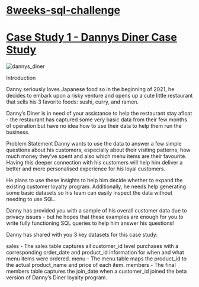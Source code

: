 # [8weeks-sql-challenge](https://8weeksqlchallenge.com/)

# [Case Study 1 - Dannys Diner Case Study](https://github.com/venkatasaikarthikeya/8weeks-sql-challenge/tree/main/week%201%20-%20Danny's%20Diner#week-1---dannys-diner)
![dannys_diner](https://github.com/venkatasaikarthikeya/8weeks-sql-challenge/assets/34571463/bdc2bdfe-cbfd-4a4e-b520-b727bf2f2390)



Introduction

Danny seriously loves Japanese food so in the beginning of 2021, he decides to embark upon a risky venture and opens up a cute little restaurant that sells his 3 favorite foods: sushi, curry, and ramen.

Danny’s Diner is in need of your assistance to help the restaurant stay afloat - the restaurant has captured some very basic data from their few months of operation but have no idea how to use their data to help them run the business.

Problem Statement
Danny wants to use the data to answer a few simple questions about his customers, especially about their visiting patterns, how much money they’ve spent and also which menu items are their favourite. Having this deeper connection with his customers will help him deliver a better and more personalised experience for his loyal customers.

He plans to use these insights to help him decide whether to expand the existing customer loyalty program. Additionally, he needs help generating some basic datasets so his team can easily inspect the data without needing to use SQL.

Danny has provided you with a sample of his overall customer data due to privacy issues - but he hopes that these examples are enough for you to write fully functioning SQL queries to help him answer his questions!

Danny has shared with you 3 key datasets for this case study:

sales - The sales table captures all customer_id level purchases with a corresponding order_date and product_id information for when and what menu items were ordered.
menu - The menu table maps the product_id to the actual product_name and price of each item.
members - The final members table captures the join_date when a customer_id joined the beta version of Danny’s Diner loyalty program.


